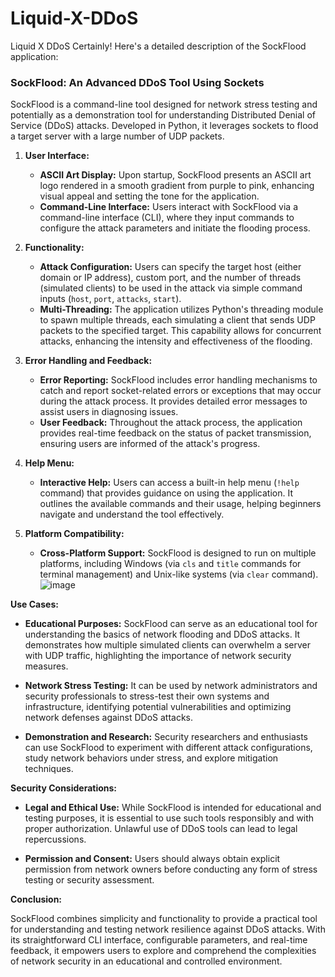 # Liquid-X-DDoS
Liquid X DDoS
Certainly! Here's a detailed description of the SockFlood application:

### SockFlood: An Advanced DDoS Tool Using Sockets


SockFlood is a command-line tool designed for network stress testing and potentially as a demonstration tool for understanding Distributed Denial of Service (DDoS) attacks. Developed in Python, it leverages sockets to flood a target server with a large number of UDP packets.



1. **User Interface:**
   - **ASCII Art Display:** Upon startup, SockFlood presents an ASCII art logo rendered in a smooth gradient from purple to pink, enhancing visual appeal and setting the tone for the application.
   - **Command-Line Interface:** Users interact with SockFlood via a command-line interface (CLI), where they input commands to configure the attack parameters and initiate the flooding process.

2. **Functionality:**
   - **Attack Configuration:** Users can specify the target host (either domain or IP address), custom port, and the number of threads (simulated clients) to be used in the attack via simple command inputs (`host`, `port`, `attacks`, `start`).
   - **Multi-Threading:** The application utilizes Python's threading module to spawn multiple threads, each simulating a client that sends UDP packets to the specified target. This capability allows for concurrent attacks, enhancing the intensity and effectiveness of the flooding.

3. **Error Handling and Feedback:**
   - **Error Reporting:** SockFlood includes error handling mechanisms to catch and report socket-related errors or exceptions that may occur during the attack process. It provides detailed error messages to assist users in diagnosing issues.
   - **User Feedback:** Throughout the attack process, the application provides real-time feedback on the status of packet transmission, ensuring users are informed of the attack's progress.

4. **Help Menu:**
   - **Interactive Help:** Users can access a built-in help menu (`!help` command) that provides guidance on using the application. It outlines the available commands and their usage, helping beginners navigate and understand the tool effectively.

5. **Platform Compatibility:**
   - **Cross-Platform Support:** SockFlood is designed to run on multiple platforms, including Windows (via `cls` and `title` commands for terminal management) and Unix-like systems (via `clear` command).
![image](https://github.com/LiquidX-Team/Liquid-X-DDoS/assets/173256108/ead7d614-e8fb-488e-9a9c-432ba94ec007)

**Use Cases:**

- **Educational Purposes:** SockFlood can serve as an educational tool for understanding the basics of network flooding and DDoS attacks. It demonstrates how multiple simulated clients can overwhelm a server with UDP traffic, highlighting the importance of network security measures.
  
- **Network Stress Testing:** It can be used by network administrators and security professionals to stress-test their own systems and infrastructure, identifying potential vulnerabilities and optimizing network defenses against DDoS attacks.
  
- **Demonstration and Research:** Security researchers and enthusiasts can use SockFlood to experiment with different attack configurations, study network behaviors under stress, and explore mitigation techniques.

**Security Considerations:**

- **Legal and Ethical Use:** While SockFlood is intended for educational and testing purposes, it is essential to use such tools responsibly and with proper authorization. Unlawful use of DDoS tools can lead to legal repercussions.

- **Permission and Consent:** Users should always obtain explicit permission from network owners before conducting any form of stress testing or security assessment.

**Conclusion:**

SockFlood combines simplicity and functionality to provide a practical tool for understanding and testing network resilience against DDoS attacks. With its straightforward CLI interface, configurable parameters, and real-time feedback, it empowers users to explore and comprehend the complexities of network security in an educational and controlled environment.
